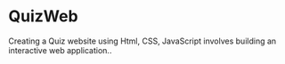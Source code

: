 # QuizWeb
Creating a Quiz website using Html, CSS, JavaScript involves building an interactive web application.. 
